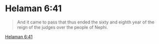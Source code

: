 # Helaman 6:41

> And it came to pass that thus ended the sixty and eighth year of the reign of the judges over the people of Nephi.

[Helaman 6:41](https://www.churchofjesuschrist.org/study/scriptures/bofm/hel/6?lang=eng&id=p41#p41)



